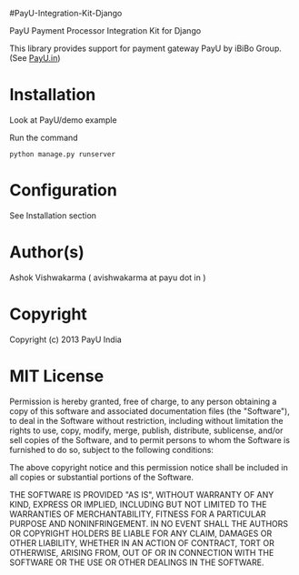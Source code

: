 #PayU-Integration-Kit-Django

PayU Payment Processor Integration Kit for Django

This library provides support for payment gateway PayU by iBiBo Group. (See [PayU.in](http://payu.in/))

# Installation

Look at PayU/demo example

Run the command

    python manage.py runserver

# Configuration

See Installation section

# Author(s)

Ashok Vishwakarma ( avishwakarma at payu dot in )

# Copyright

Copyright (c) 2013 PayU India

# MIT License
Permission is hereby granted, free of charge, to any person obtaining
a copy of this software and associated documentation files (the
"Software"), to deal in the Software without restriction, including
without limitation the rights to use, copy, modify, merge, publish,
distribute, sublicense, and/or sell copies of the Software, and to
permit persons to whom the Software is furnished to do so, subject to
the following conditions:

The above copyright notice and this permission notice shall be
included in all copies or substantial portions of the Software.

THE SOFTWARE IS PROVIDED "AS IS", WITHOUT WARRANTY OF ANY KIND,
EXPRESS OR IMPLIED, INCLUDING BUT NOT LIMITED TO THE WARRANTIES OF
MERCHANTABILITY, FITNESS FOR A PARTICULAR PURPOSE AND
NONINFRINGEMENT. IN NO EVENT SHALL THE AUTHORS OR COPYRIGHT HOLDERS BE
LIABLE FOR ANY CLAIM, DAMAGES OR OTHER LIABILITY, WHETHER IN AN ACTION
OF CONTRACT, TORT OR OTHERWISE, ARISING FROM, OUT OF OR IN CONNECTION
WITH THE SOFTWARE OR THE USE OR OTHER DEALINGS IN THE SOFTWARE.

